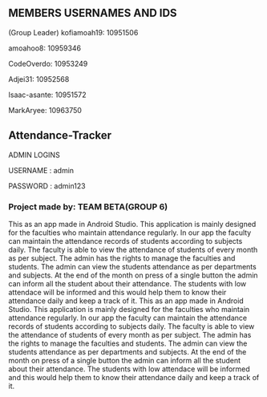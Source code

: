 ## MEMBERS USERNAMES AND IDS
(Group Leader) kofiamoah19:
10951506

amoahoo8: 
10959346

CodeOverdo:
10953249

Adjei31: 
10952568

Isaac-asante:
10951572

MarkAryee:
10963750



## Attendance-Tracker

ADMIN LOGINS 

USERNAME : admin

PASSWORD : admin123




### Project made by: TEAM BETA(GROUP 6)
This as an app made in Android Studio. This application is mainly designed for the faculties who maintain attendance regularly.
 In our app the faculty can maintain the attendance records of students according to subjects daily. 
The faculty is able to view the attendance of students of every month as per subject. The admin has the rights to manage the faculties and students.
 The admin can view the students attendance as per departments and subjects. At the end of the month on press of a single button the admin can inform all the student about their attendance. The students with low attendace will be informed and this would help them to know their attendance daily and keep a track of it.
  This as an app made in Android Studio. 
This application is mainly designed for the faculties who maintain attendance regularly. In our app the faculty can maintain the attendance records of students according to subjects daily. The faculty is able to view the attendance of students of every month as per subject. The admin has the rights to manage the faculties and students. The admin can view the students attendance as per departments and subjects. At the end of the month on press of a single button the admin can inform all the student about their attendance. The students with low attendace will be informed and this would help them to know their attendance daily and keep a track of it.
